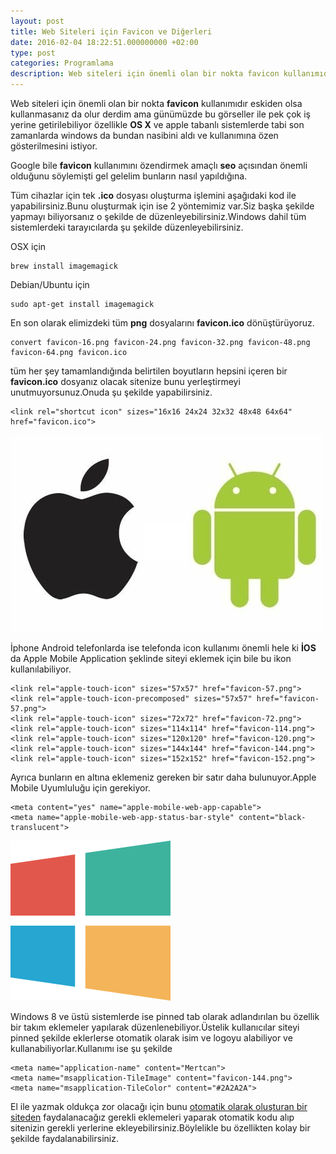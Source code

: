 ```yaml
---
layout: post
title: Web Siteleri için Favicon ve Diğerleri
date: 2016-02-04 18:22:51.000000000 +02:00
type: post
categories: Programlama
description: Web siteleri için önemli olan bir nokta favicon kullanımıdır eskiden olsa kullanmasanız da olur derdim ama günümüzde bu görseller ile pek çok iş yerine
---
```


Web siteleri için önemli olan bir nokta **favicon** kullanımıdır eskiden olsa kullanmasanız da olur derdim ama günümüzde bu görseller ile pek çok iş yerine getirilebiliyor özellikle **OS X** ve apple tabanlı sistemlerde tabi son zamanlarda windows da bundan nasibini aldı ve kullanımına özen gösterilmesini istiyor.

Google bile **favicon** kullanımını özendirmek amaçlı **seo** açısından önemli olduğunu söylemişti gel gelelim bunların nasıl yapıldığına.

Tüm cihazlar için tek **.ico** dosyası oluşturma işlemini aşağıdaki kod ile yapabilirsiniz.Bunu oluşturmak için ise 2 yöntemimiz var.Siz başka şekilde yapmayı biliyorsanız o şekilde de düzenleyebilirsiniz.Windows dahil tüm sistemlerdeki tarayıcılarda şu şekilde düzenleyebilirsiniz.

OSX için

    brew install imagemagick

Debian/Ubuntu için

    sudo apt-get install imagemagick

En son olarak elimizdeki tüm **png** dosyalarını **favicon.ico** dönüştürüyoruz.

    convert favicon-16.png favicon-24.png favicon-32.png favicon-48.png favicon-64.png favicon.ico

tüm her şey tamamlandığında belirtilen boyutların hepsini içeren bir **favicon.ico** dosyanız olacak sitenize bunu yerleştirmeyi unutmuyorsunuz.Onuda şu şekilde yapabilirsiniz.

    <link rel="shortcut icon" sizes="16x16 24x24 32x32 48x48 64x64" href="favicon.ico">

![mobilegorselicon](/assets/mobilegorselicon.jpg)

İphone Android telefonlarda ise telefonda icon kullanımı önemli hele ki **İOS** da&nbsp;Apple Mobile Application&nbsp;şeklinde siteyi eklemek için bile bu ikon kullanılabiliyor.

    <link rel="apple-touch-icon" sizes="57x57" href="favicon-57.png">
    <link rel="apple-touch-icon-precomposed" sizes="57x57" href="favicon-57.png">
    <link rel="apple-touch-icon" sizes="72x72" href="favicon-72.png">
    <link rel="apple-touch-icon" sizes="114x114" href="favicon-114.png">
    <link rel="apple-touch-icon" sizes="120x120" href="favicon-120.png">
    <link rel="apple-touch-icon" sizes="144x144" href="favicon-144.png">
    <link rel="apple-touch-icon" sizes="152x152" href="favicon-152.png">

Ayrıca bunların en altına eklemeniz gereken bir satır daha bulunuyor.Apple Mobile Uyumluluğu için gerekiyor.

    <meta content="yes" name="apple-mobile-web-app-capable">
    <meta name="apple-mobile-web-app-status-bar-style" content="black-translucent">

![microsoft-256](/assets/microsoft-256.png)

Windows 8 ve üstü sistemlerde ise pinned tab olarak adlandırılan bu özellik bir takım eklemeler yapılarak düzenlenebiliyor.Üstelik kullanıcılar siteyi pinned şekilde eklerlerse otomatik olarak isim ve logoyu alabiliyor ve kullanabiliyorlar.Kullanımı ise şu şekilde

    <meta name="application-name" content="Mertcan">
    <meta name="msapplication-TileImage" content="favicon-144.png">
    <meta name="msapplication-TileColor" content="#2A2A2A">

El ile yazmak oldukça zor olacağı için bunu [otomatik olarak oluşturan bir siteden](http://www.buildmypinnedsite.com/en) faydalanacağız gerekli eklemeleri yaparak otomatik kodu alıp sitenizin gerekli yerlerine ekleyebilirsiniz.Böylelikle bu özellikten kolay bir şekilde faydalanabilirsiniz.
